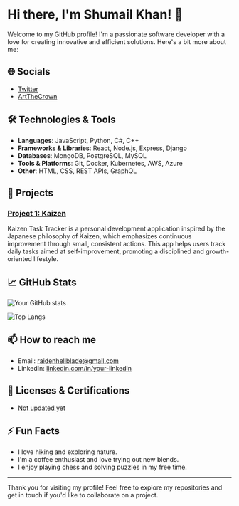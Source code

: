 # Hi there, I'm Shumail Khan! 👋

Welcome to my GitHub profile! I'm a passionate software developer with a love for creating innovative and efficient solutions. Here's a bit more about me:

## 🌐 Socials
- [Twitter](https://twitter.com/raidenhellblade/)
- [ArtTheCrown](https://artthecrown.unaux.com)

## 🛠 Technologies & Tools

- **Languages**: JavaScript, Python, C#, C++
- **Frameworks & Libraries**: React, Node.js, Express, Django
- **Databases**: MongoDB, PostgreSQL, MySQL
- **Tools & Platforms**: Git, Docker, Kubernetes, AWS, Azure
- **Other**: HTML, CSS, REST APIs, GraphQL

## 🚀 Projects

### [Project 1: Kaizen](https://github.com/ArtTheCrown/Kaizen)
Kaizen Task Tracker is a personal development application inspired by the Japanese philosophy of Kaizen, which emphasizes continuous improvement through small, consistent actions. This app helps users track daily tasks aimed at self-improvement, promoting a disciplined and growth-oriented lifestyle.

## 📈 GitHub Stats

![Your GitHub stats](https://github-readme-stats.vercel.app/api?username=artthecrown&show_icons=true&theme=radical)

![Top Langs](https://github-readme-stats.vercel.app/api/top-langs/?username=artthecrown&layout=compact&theme=radical)

## 📫 How to reach me

- Email: raidenhellblade@gmail.com
- LinkedIn: [linkedin.com/in/your-linkedin](https://www.linkedin.com/in/raidenhellblade/)

## 📜 Licenses & Certifications

- [Not updated yet](https://example.com)


## ⚡ Fun Facts

- I love hiking and exploring nature.
- I'm a coffee enthusiast and love trying out new blends.
- I enjoy playing chess and solving puzzles in my free time.

---

Thank you for visiting my profile! Feel free to explore my repositories and get in touch if you'd like to collaborate on a project.
